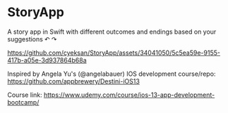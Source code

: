 # StoryApp

A story app in Swift with different outcomes and endings based on your suggestions ↶ ↷

https://github.com/cyeksan/StoryApp/assets/34041050/5c5ea59e-9155-417b-a05e-3d937864b68a

Inspired by Angela Yu's (@angelabauer) IOS development course/repo: https://github.com/appbrewery/Destini-iOS13

Course link: https://www.udemy.com/course/ios-13-app-development-bootcamp/
